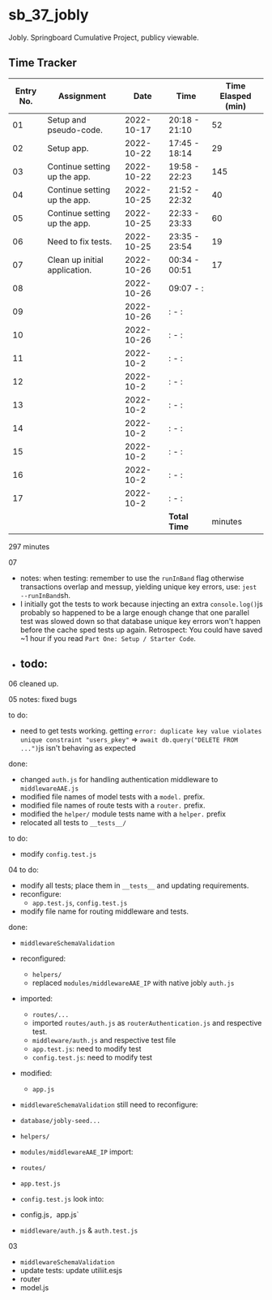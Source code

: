 # sb_37_jobly
Jobly. Springboard Cumulative Project, publicy viewable.

## Time Tracker
|Entry No.|Assignment|Date|Time|Time Elasped (min)|
|-|-|-|-|-|
|01|Setup and pseudo-code.|2022-10-17|20:18 - 21:10|52|
|02|Setup app.|2022-10-22|17:45 - 18:14|29|
|03|Continue setting up the app.|2022-10-22|19:58 - 22:23|145|
|04|Continue setting up the app.|2022-10-25|21:52 - 22:32|40|
|05|Continue setting up the app.|2022-10-25|22:33 - 23:33|60|
|06|Need to fix tests.|2022-10-25|23:35 - 23:54|19|
|07|Clean up initial application.|2022-10-26|00:34 - 00:51|17|
|08||2022-10-26|09:07 - :||
|09||2022-10-26|: - :||
|10||2022-10-26|: - :||
|11||2022-10-2|: - :||
|12||2022-10-2|: - :||
|13||2022-10-2|: - :||
|14||2022-10-2|: - :||
|15||2022-10-2|: - :||
|16||2022-10-2|: - :||
|17||2022-10-2|: - :||
||||**Total Time**| minutes|

297 minutes

07
- notes: when testing: remember to use the `runInBand` flag otherwise transactions overlap and messup, yielding unique key errors, use: `jest --runInBand`sh.
- I initially got the tests to work because injecting an extra `console.log()`js probably so happened to be a large enough change that one parallel test was slowed down so that database unique key errors won't happen before the cache sped tests up again. Retrospect: You could have saved ~1 hour if you read `Part One: Setup / Starter Code`. 
- todo:
	- 

06
cleaned up.

05
notes: fixed bugs


to do:
- need to get tests working. getting `error: duplicate key value violates unique constraint "users_pkey"` => `await db.query("DELETE FROM ...")`js isn't behaving as expected


done:
- changed `auth.js` for handling authentication middleware to `middlewareAAE.js`
- modified file names of model tests with a `model.` prefix.
- modified file names of route tests with a `router.` prefix.
- modified the `helper/` module tests name with a `helper.` prefix
- relocated all tests to `__tests__/`

to do:
- modify `config.test.js`


04
to do:
- modify all tests; place them in `__tests__` and updating requirements.
- reconfigure:
	- `app.test.js`, `config.test.js`
- modify file name for routing middleware and tests.

done:
- `middlewareSchemaValidation`
- reconfigured:
	- `helpers/`
	- replaced `modules/middlewareAAE_IP` with native jobly `auth.js`
- imported:
	- `routes/...`
	- imported `routes/auth.js` as `routerAuthentication.js` and respective test.
	- `middleware/auth.js` and respective test file
	- `app.test.js`: need to modify test
	- `config.test.js`: need to modify test
- modified:
	- `app.js`





- `middlewareSchemaValidation`
still need to reconfigure:
- `database/jobly-seed...`
- `helpers/`
- `modules/middlewareAAE_IP`
import:
- `routes/`
- `app.test.js`
- `config.test.js`
look into: 
- config.js`, `app.js`
- `middleware/auth.js` & `auth.test.js`

03
- `middlewareSchemaValidation`
- update tests: update utiliit.esjs 
- router
- model.js